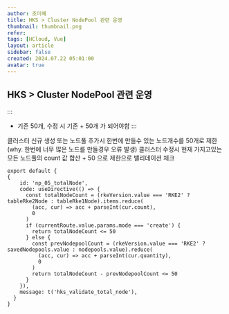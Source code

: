 ```yaml
---
author: 조미혜
title: HKS > Cluster NodePool 관련 운영
thumbnail: thumbnail.png
refer: 
tags: [HCloud, Vue]
layout: article
sidebar: false
created: 2024.07.22 05:01:00
avatar: true
---
```


## HKS > Cluster NodePool 관련 운영
:::
- 기존 50개, 수정 시 기존 + 50개 가 되어야함
:::

클러스터 신규 생성 또는 노드풀 추가시 한번에 만들수 있는 노드개수를 50개로 제한 (why. 한번에 너무 많은 노드를 만들경우 오류 발생)
 클러스터 수정시 현재 가지고있는 모든 노드풀의 count 값 합산 + 50 으로 제한으로 밸리데이션 체크

```js{4}
export default {
{
    id: 'np_05_totalNode',
    code: useDirective(() => {
      const totalNodeCount = (rkeVersion.value === 'RKE2' ? tableRke2Node : tableRke1Node).items.reduce(
        (acc, cur) => acc + parseInt(cur.count),
        0
      )
      if (currentRoute.value.params.mode === 'create') {
        return totalNodeCount <= 50
      } else {
        const prevNodepoolCount = (rkeVersion.value === 'RKE2' ? savedNodepools.value : nodepools.value).reduce(
          (acc, cur) => acc + parseInt(cur.quantity),
          0
        )
        return totalNodeCount - prevNodepoolCount <= 50
      }
    }),
    message: t('hks_validate_total_node'),
  }
}
  ```